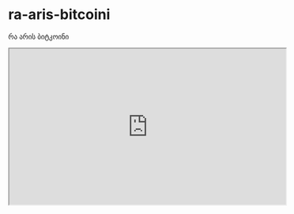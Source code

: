 # ra-aris-bitcoini
რა არის ბიტკოინი

<iframe id="odysee-iframe" width="560" height="315" src="https://odysee.com/$/embed/bitcoin:2ad?r=Exct5qCMGQDEx6DrAbn8izxQSJr9GgbR" allowfullscreen></iframe>
